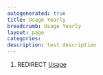 ```yaml
---
autogenerated: true
title: Usage Yearly
breadcrumb: Usage Yearly
layout: page
categories: 
description: test description
---
```


1.  REDIRECT [Usage](Usage)
